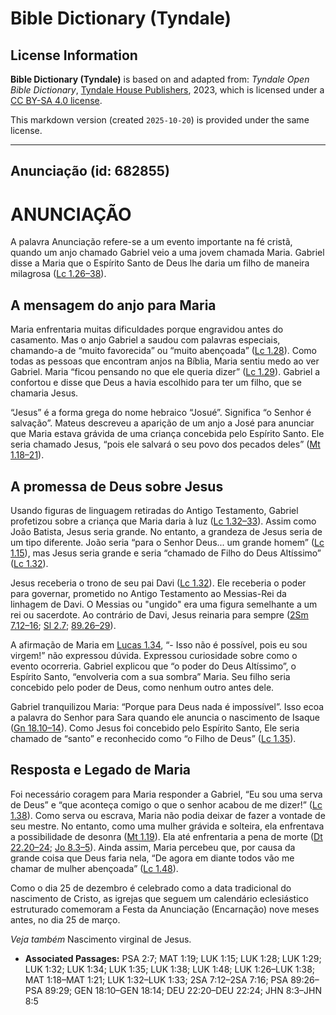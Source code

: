 # Bible Dictionary (Tyndale)

## License Information

**Bible Dictionary (Tyndale)** is based on and adapted from: _Tyndale Open Bible Dictionary_, [Tyndale House Publishers](https://tyndaleopenresources.com/), 2023, which is licensed under a [CC BY-SA 4.0 license](https://creativecommons.org/licenses/by-sa/4.0/legalcode.en).

This markdown version (created `2025-10-20`) is provided under the same license.



--------------------------------

## Anunciação (id: 682855)

ANUNCIAÇÃO
==========

A palavra Anunciação refere\-se a um evento importante na fé cristã, quando um anjo chamado Gabriel veio a uma jovem chamada Maria. Gabriel disse a Maria que o Espírito Santo de Deus lhe daria um filho de maneira milagrosa ([Lc 1\.26–38](https://ref.ly/Luke1:26-Luke1:38)).

A mensagem do anjo para Maria
-----------------------------

Maria enfrentaria muitas dificuldades porque engravidou antes do casamento. Mas o anjo Gabriel a saudou com palavras especiais, chamando\-a de “muito favorecida” ou “muito abençoada” ([Lc 1\.28](https://ref.ly/Luke1:28)). Como todas as pessoas que encontram anjos na Bíblia, Maria sentiu medo ao ver Gabriel. Maria “ficou pensando no que ele queria dizer” ([Lc 1\.29](https://ref.ly/Luke1:29)). Gabriel a confortou e disse que Deus a havia escolhido para ter um filho, que se chamaria Jesus.

“Jesus” é a forma grega do nome hebraico “Josué”. Significa “o Senhor é salvação”. Mateus descreveu a aparição de um anjo a José para anunciar que Maria estava grávida de uma criança concebida pelo Espírito Santo. Ele seria chamado Jesus, “pois ele salvará o seu povo dos pecados deles” ([Mt 1\.18–21](https://ref.ly/Matt1:18-Matt1:21)).

A promessa de Deus sobre Jesus
------------------------------

Usando figuras de linguagem retiradas do Antigo Testamento, Gabriel profetizou sobre a criança que Maria daria à luz ([Lc 1\.32–33](https://ref.ly/Luke1:32-Luke1:33)). Assim como João Batista, Jesus seria grande. No entanto, a grandeza de Jesus seria de um tipo diferente. João seria “para o Senhor Deus... um grande homem” ([Lc 1\.15](https://ref.ly/Luke1:15)), mas Jesus seria grande e seria “chamado de Filho do Deus Altíssimo” ([Lc 1\.32](https://ref.ly/Luke1:32)).

Jesus receberia o trono de seu pai Davi ([Lc 1\.32](https://ref.ly/Luke1:32)). Ele receberia o poder para governar, prometido no Antigo Testamento ao Messias\-Rei da linhagem de Davi. O Messias ou "ungido" era uma figura semelhante a um rei ou sacerdote. Ao contrário de Davi, Jesus reinaria para sempre ([2Sm 7\.12–16](https://ref.ly/2Sam7:12-2Sam7:16); [Sl 2\.7](https://ref.ly/Ps2:7); [89\.26–29](https://ref.ly/Ps89:26-Ps89:29)).

A afirmação de Maria em [Lucas 1\.34](https://ref.ly/Luke1:34), “\- Isso não é possível, pois eu sou virgem!” não expressou dúvida. Expressou curiosidade sobre como o evento ocorreria. Gabriel explicou que “o poder do Deus Altíssimo”, o Espírito Santo, “envolveria com a sua sombra” Maria. Seu filho seria concebido pelo poder de Deus, como nenhum outro antes dele.

Gabriel tranquilizou Maria: “Porque para Deus nada é impossível”. Isso ecoa a palavra do Senhor para Sara quando ele anuncia o nascimento de Isaque ([Gn 18\.10–14](https://ref.ly/Gen18:10-Gen18:14)). Como Jesus foi concebido pelo Espírito Santo, Ele seria chamado de “santo” e reconhecido como “o Filho de Deus” ([Lc 1\.35](https://ref.ly/Luke1:35)).

Resposta e Legado de Maria
--------------------------

Foi necessário coragem para Maria responder a Gabriel, “Eu sou uma serva de Deus” e “que aconteça comigo o que o senhor acabou de me dizer!” ([Lc 1\.38](https://ref.ly/Luke1:38)). Como serva ou escrava, Maria não podia deixar de fazer a vontade de seu mestre. No entanto, como uma mulher grávida e solteira, ela enfrentava a possibilidade de desonra ([Mt 1\.19](https://ref.ly/Matt1:19)). Ela até enfrentaria a pena de morte ([Dt 22\.20–24](https://ref.ly/Deut22:20-Deut22:24); [Jo 8\.3–5](https://ref.ly/John8:3-John8:5)). Ainda assim, Maria percebeu que, por causa da grande coisa que Deus faria nela, “De agora em diante todos vão me chamar de mulher abençoada” ([Lc 1\.48](https://ref.ly/Luke1:48)).

Como o dia 25 de dezembro é celebrado como a data tradicional do nascimento de Cristo, as igrejas que seguem um calendário eclesiástico estruturado comemoram a Festa da Anunciação (Encarnação) nove meses antes, no dia 25 de março.

*Veja também* Nascimento virginal de Jesus.

* **Associated Passages:** PSA 2:7; MAT 1:19; LUK 1:15; LUK 1:28; LUK 1:29; LUK 1:32; LUK 1:34; LUK 1:35; LUK 1:38; LUK 1:48; LUK 1:26–LUK 1:38; MAT 1:18–MAT 1:21; LUK 1:32–LUK 1:33; 2SA 7:12–2SA 7:16; PSA 89:26–PSA 89:29; GEN 18:10–GEN 18:14; DEU 22:20–DEU 22:24; JHN 8:3–JHN 8:5

